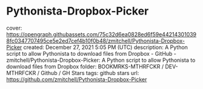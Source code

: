 # Pythonista-Dropbox-Picker

cover: https://opengraph.githubassets.com/75c32d6ea0828ed6f59e442143010398fc0347707495ce5e2ed7cef4b10f0b48/zmitchell/Pythonista-Dropbox-Picker
created: December 27, 2021 5:05 PM (UTC)
description: A Python script to allow Pythonista to download files from Dropbox - GitHub - zmitchell/Pythonista-Dropbox-Picker: A Python script to allow Pythonista to download files from Dropbox
folder: BOOKMRKS-MTHRFCKR / DEV-MTHRFCKR / Github / GH Stars
tags: github stars
url: https://github.com/zmitchell/Pythonista-Dropbox-Picker
